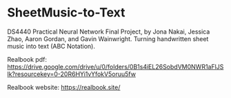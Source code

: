 # SheetMusic-to-Text
DS4440 Practical Neural Network Final Project, by Jona Nakai, Jessica Zhao, Aaron Gordan, and Gavin Wainwright. Turning handwritten sheet music into text (ABC Notation).

Realbook pdf: https://drive.google.com/drive/u/0/folders/0B1s4iEL26SobdVM0NWR1aFlJSlk?resourcekey=0-20R6HYi1vYfokV5oruu5fw

Realbook website: https://realbook.site/

